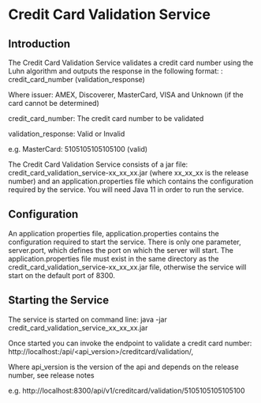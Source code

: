 # Credit Card Validation Service

Introduction
------------
The Credit Card Validation Service validates a credit card number using the Luhn algorithm and outputs the response in the following format:
<issuer>: credit_card_number (validation_response)

Where
issuer: AMEX, Discoverer, MasterCard, VISA and Unknown (if the card cannot be determined)

credit_card_number: The credit card number to be validated

validation_response: Valid or Invalid

e.g. MasterCard: 5105105105105100 (valid)

The Credit Card Validation Service consists of a jar file: credit_card_validation_service-xx_xx_xx.jar (where
xx_xx_xx is the release number) and an application.properties file which contains the configuration required by the
service. You will need Java 11 in order to run the service.

Configuration
-------------

An application properties file, application.properties contains the configuration required to start the service.
There is only one parameter, server.port, which defines the port on which the server will start. The application.properties
file must exist in the same directory as the credit_card_validation_service-xx_xx_xx.jar file, otherwise the service will
start on the default port of 8300.

Starting the Service
--------------------

The service is started on command line:
java -jar credit_card_validation_service_xx_xx_xx.jar

Once started you can invoke the endpoint to validate a credit card number:
http://localhost:<port>/api/<api_version>/creditcard/validation/<creditcardnumber>,

Where api_version is the version of the api and depends on the release number, see release notes

e.g.
http://localhost:8300/api/v1/creditcard/validation/5105105105105100